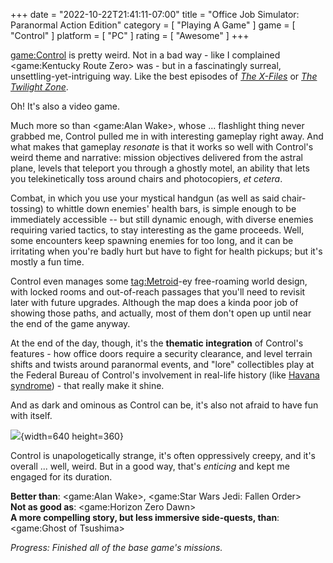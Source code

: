 +++
date = "2022-10-22T21:41:11-07:00"
title = "Office Job Simulator: Paranormal Action Edition"
category = [ "Playing A Game" ]
game = [ "Control" ]
platform = [ "PC" ]
rating = [ "Awesome" ]
+++

<game:Control> is pretty weird.  Not in a bad way - like I complained <game:Kentucky Route Zero> was - but in a fascinatingly surreal, unsettling-yet-intriguing way.  Like the best episodes of <i><a href="https://www.imdb.com/title/tt0106179/">The X-Files</a></i> or <i><a href="https://www.imdb.com/title/tt0052520/">The Twilight Zone</a></i>.

Oh!  It's also a video game.

Much more so than <game:Alan Wake>, whose ... flashlight thing never grabbed me, Control pulled me in with interesting gameplay right away.  And what makes that gameplay <i>resonate</i> is that it works so well with Control's weird theme and narrative: mission objectives delivered from the astral plane, levels that teleport you through a ghostly motel, an ability that lets you telekinetically toss around chairs and photocopiers, <i>et cetera</i>.

Combat, in which you use your mystical handgun (as well as said chair-tossing) to whittle down enemies' health bars, is simple enough to be immediately accessible -- but still dynamic enough, with diverse enemies requiring varied tactics, to stay interesting as the game proceeds.  Well, some encounters keep spawning enemies for too long, and it can be irritating when you're badly hurt but have to fight for health pickups; but it's mostly a fun time.

Control even manages some <tag:Metroid>-ey free-roaming world design, with locked rooms and out-of-reach passages that you'll need to revisit later with future upgrades.  Although the map does a kinda poor job of showing those paths, and actually, most of them don't open up until near the end of the game anyway.

At the end of the day, though, it's the <b>thematic integration</b> of Control's features - how office doors require a security clearance, and level terrain shifts and twists around paranormal events, and "lore" collectibles play at the Federal Bureau of Control's involvement in real-life history (like <a href="https://en.wikipedia.org/wiki/Havana_syndrome">Havana syndrome</a>) - that really make it shine.

And as dark and ominous as Control can be, it's also not afraid to have fun with itself.

![]($SiteBaseURL$control_lostinthemail.png){width=640 height=360}

Control is unapologetically strange, it's often oppressively creepy, and it's overall ... well, weird.  But in a good way, that's <i>enticing</i> and kept me engaged for its duration.

<b>Better than</b>: <game:Alan Wake>, <game:Star Wars Jedi: Fallen Order>  
<b>Not as good as</b>: <game:Horizon Zero Dawn>  
<b>A more compelling story, but less immersive side-quests, than</b>: <game:Ghost of Tsushima>

<i>Progress: Finished all of the base game's missions.</i>
